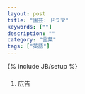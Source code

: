 ```yaml
---
layout: post
title: "園芸: ドラマ"
keywords: [""]
description: ""
category: "言葉"
tags: ["英語"]
---
```

{% include JB/setup %}

####
1. 広告
